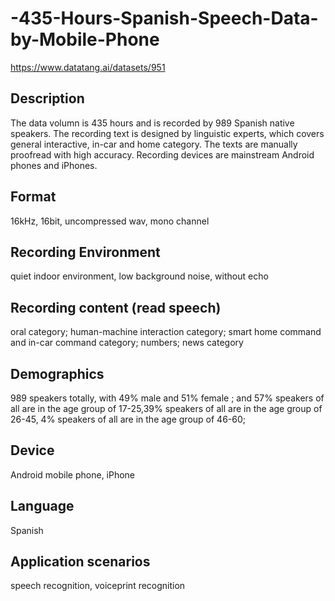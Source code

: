 # -435-Hours-Spanish-Speech-Data-by-Mobile-Phone
https://www.datatang.ai/datasets/951

## Description
The data volumn is 435 hours and is recorded by 989 Spanish native speakers. The recording text is designed by linguistic experts, which covers general interactive, in-car and home category. The texts are manually proofread with high accuracy. Recording devices are mainstream Android phones and iPhones.

## Format
16kHz, 16bit, uncompressed wav, mono channel

## Recording Environment
quiet indoor environment, low background noise, without echo

## Recording content (read speech)
oral category; human-machine interaction category; smart home command and in-car command category; numbers; news category

## Demographics
989 speakers totally, with 49% male and 51% female ; and 57% speakers of all are in the age group of 17-25,39% speakers of all are in the age group of 26-45, 4% speakers of all are in the age group of 46-60;

## Device
Android mobile phone, iPhone

## Language
Spanish

## Application scenarios
speech recognition, voiceprint recognition
